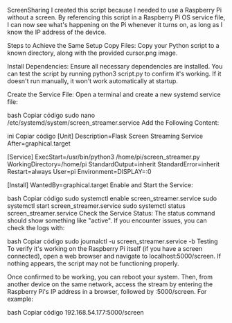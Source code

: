 ScreenSharing
I created this script because I needed to use a Raspberry Pi without a screen. By referencing this script in a Raspberry Pi OS service file, I can now see what's happening on the Pi whenever it turns on, as long as I know the IP address of the device.

Steps to Achieve the Same Setup
Copy Files: Copy your Python script to a known directory, along with the provided cursor.png image.

Install Dependencies: Ensure all necessary dependencies are installed. You can test the script by running python3 script.py to confirm it's working. If it doesn't run manually, it won't work automatically at startup.

Create the Service File: Open a terminal and create a new systemd service file:

bash
Copiar código
sudo nano /etc/systemd/system/screen_streamer.service
Add the Following Content:

ini
Copiar código
[Unit]
Description=Flask Screen Streaming Service
After=graphical.target

[Service]
ExecStart=/usr/bin/python3 /home/pi/screen_streamer.py
WorkingDirectory=/home/pi
StandardOutput=inherit
StandardError=inherit
Restart=always
User=pi
Environment=DISPLAY=:0

[Install]
WantedBy=graphical.target
Enable and Start the Service:

bash
Copiar código
sudo systemctl enable screen_streamer.service
sudo systemctl start screen_streamer.service
sudo systemctl status screen_streamer.service
Check the Service Status: The status command should show something like "active". If you encounter issues, you can check the logs with:

bash
Copiar código
sudo journalctl -u screen_streamer.service -b
Testing
To verify it's working on the Raspberry Pi itself (if you have a screen connected), open a web browser and navigate to localhost:5000/screen. If nothing appears, the script may not be functioning properly.

Once confirmed to be working, you can reboot your system. Then, from another device on the same network, access the stream by entering the Raspberry Pi's IP address in a browser, followed by :5000/screen. For example:

bash
Copiar código
192.168.54.177:5000/screen
